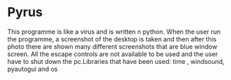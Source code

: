 # Pyrus
This programme is like a virus and is written n python. When the user run the programme, a screenshot of the desktop is taken and then after this photo there are shown many different screenshots that are blue window screen. All the escape controls are not available to be used and the user have to shut down the pc.Libraries that have been used: time , windsound, pyautogui and os
